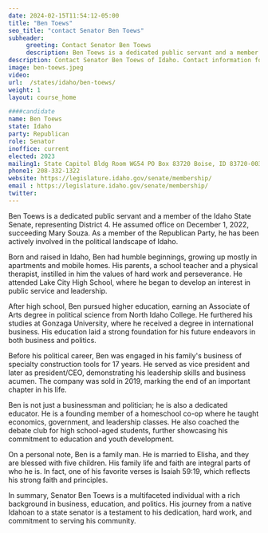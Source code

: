 ```yaml
---
date: 2024-02-15T11:54:12-05:00
title: "Ben Toews"
seo_title: "contact Senator Ben Toews"
subheader:
     greeting: Contact Senator Ben Toews
     description: Ben Toews is a dedicated public servant and a member of the Idaho State Senate, representing District 4. He assumed office on December 1, 2022, succeeding Mary Souza. As a member of the Republican Party, he has been actively involved in the political landscape of Idaho.
description: Contact Senator Ben Toews of Idaho. Contact information for Ben Toews includes email address, phone number, and mailing address.
image: ben-toews.jpeg
video:
url:  /states/idaho/ben-toews/
weight: 1
layout: course_home

####candidate
name: Ben Toews
state: Idaho
party: Republican
role: Senator
inoffice: current
elected: 2023
mailing1: State Capitol Bldg Room WG54 PO Box 83720 Boise, ID 83720-0038
phone1: 208-332-1322
website: https://legislature.idaho.gov/senate/membership/
email : https://legislature.idaho.gov/senate/membership/
twitter:
---
```


Ben Toews is a dedicated public servant and a member of the Idaho State Senate, representing District 4. He assumed office on December 1, 2022, succeeding Mary Souza. As a member of the Republican Party, he has been actively involved in the political landscape of Idaho.

Born and raised in Idaho, Ben had humble beginnings, growing up mostly in apartments and mobile homes. His parents, a school teacher and a physical therapist, instilled in him the values of hard work and perseverance. He attended Lake City High School, where he began to develop an interest in public service and leadership.

After high school, Ben pursued higher education, earning an Associate of Arts degree in political science from North Idaho College. He furthered his studies at Gonzaga University, where he received a degree in international business. His education laid a strong foundation for his future endeavors in both business and politics.

Before his political career, Ben was engaged in his family's business of specialty construction tools for 17 years. He served as vice president and later as president/CEO, demonstrating his leadership skills and business acumen. The company was sold in 2019, marking the end of an important chapter in his life.

Ben is not just a businessman and politician; he is also a dedicated educator. He is a founding member of a homeschool co-op where he taught economics, government, and leadership classes. He also coached the debate club for high school-aged students, further showcasing his commitment to education and youth development.

On a personal note, Ben is a family man. He is married to Elisha, and they are blessed with five children. His family life and faith are integral parts of who he is. In fact, one of his favorite verses is Isaiah 59:19, which reflects his strong faith and principles.

In summary, Senator Ben Toews is a multifaceted individual with a rich background in business, education, and politics. His journey from a native Idahoan to a state senator is a testament to his dedication, hard work, and commitment to serving his community.
